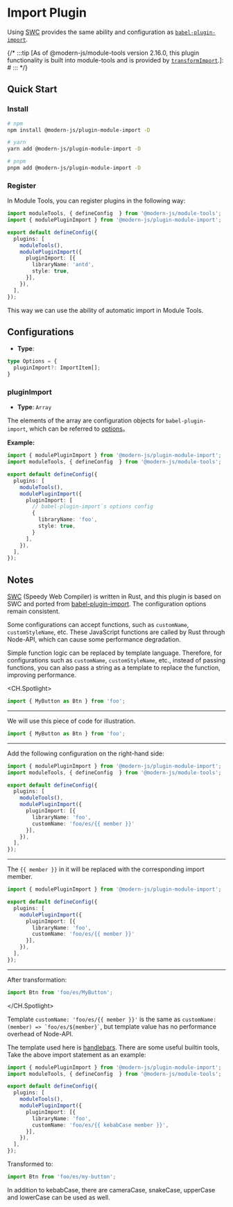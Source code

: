 # Import Plugin

Using [SWC](https://swc.rs/) provides the same ability and configuration as [`babel-plugin-import`](https://github.com/umijs/babel-plugin-import).

{/*
:::tip
[As of @modern-js/module-tools version 2.16.0, this plugin functionality is built into module-tools and is provided by [`transformImport`](api/config/build-config.html#transformimport).]: #
:::
*/}

## Quick Start

### Install

```bash
# npm
npm install @modern-js/plugin-module-import -D

# yarn
yarn add @modern-js/plugin-module-import -D

# pnpm
pnpm add @modern-js/plugin-module-import -D
```

### Register

In Module Tools, you can register plugins in the following way:

```ts
import moduleTools, { defineConfig  } from '@modern-js/module-tools';
import { modulePluginImport } from '@modern-js/plugin-module-import';

export default defineConfig({
  plugins: [
    moduleTools(),
    modulePluginImport({
      pluginImport: [{
        libraryName: 'antd',
        style: true,
      }],
    }),
  ],
});
```

This way we can use the ability of automatic import in Module Tools.

## Configurations

* **Type**:

```ts
type Options = {
  pluginImport?: ImportItem[];
}
```

### pluginImport

* **Type**: `Array`

The elements of the array are configuration objects for `babel-plugin-import`, which can be referred to [options](https://github.com/umijs/babel-plugin-import#options)。

**Example:**

```ts
import { modulePluginImport } from '@modern-js/plugin-module-import';
import moduleTools, { defineConfig  } from '@modern-js/module-tools';

export default defineConfig({
  plugins: [
    moduleTools(),
    modulePluginImport({
      pluginImport: [
        // babel-plugin-import`s options config
        {
          libraryName: 'foo',
          style: true,
        }
      ],
    }),
  ],
});
```

## Notes

[SWC](https://swc.rs/) (Speedy Web Compiler) is written in Rust, and this plugin is based on SWC and ported from [babel-plugin-import](https://github.com/umijs/babel-plugin-import). The configuration options remain consistent.

Some configurations can accept functions, such as `customName`, `customStyleName`, etc. These JavaScript functions are called by Rust through Node-API, which can cause some performance degradation.

Simple function logic can be replaced by template language. Therefore, for configurations such as `customName`, `customStyleName`, etc., instead of passing functions, you can also pass a string as a template to replace the function, improving performance.

<CH.Spotlight>

```ts
import { MyButton as Btn } from 'foo';
```

---

We will use this piece of code for illustration.

```ts
import { MyButton as Btn } from 'foo';
```

---

Add the following configuration on the right-hand side:

```ts
import { modulePluginImport } from '@modern-js/plugin-module-import';
import moduleTools, { defineConfig  } from '@modern-js/module-tools';

export default defineConfig({
  plugins: [
    moduleTools(),
    modulePluginImport({
      pluginImport: [{
        libraryName: 'foo',
        customName: 'foo/es/{{ member }}'
      }],
    }),
  ],
});
```

---

The `{{ member }}` in it will be replaced with the corresponding import member.

```ts focus=8:8
import { modulePluginImport } from '@modern-js/plugin-module-import';

export default defineConfig({
  plugins: [
    modulePluginImport({
      pluginImport: [{
        libraryName: 'foo',
        customName: 'foo/es/{{ member }}'
      }],
    }),
  ],
});
```

---
After transformation:

```ts
import Btn from 'foo/es/MyButton';
```

</CH.Spotlight>

Template `customName: 'foo/es/{{ member }}'` is the same as `` customName: (member) => `foo/es/${member}` ``, but template value has no performance overhead of Node-API.

The template used here is [handlebars](https://handlebarsjs.com). There are some useful builtin tools, Take the above import statement as an example:

```ts focus=8:8
import { modulePluginImport } from '@modern-js/plugin-module-import';
import moduleTools, { defineConfig  } from '@modern-js/module-tools';

export default defineConfig({
  plugins: [
    moduleTools(),
    modulePluginImport({
      pluginImport: [{
        libraryName: 'foo',
        customName: 'foo/es/{{ kebabCase member }}',
      }],
    }),
  ],
});
```

Transformed to:

```ts
import Btn from 'foo/es/my-button';
```

In addition to kebabCase, there are cameraCase, snakeCase, upperCase and lowerCase can be used as well.

